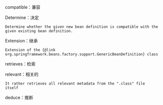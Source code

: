 compatible：兼容

Determine：决定

```
Determine whether the given new bean definition is compatible with the given existing bean definition.
```

Extension：继承

```
Extension of the {@link org.springframework.beans.factory.support.GenericBeanDefinition} class
```

retrieves：检索

relevant：相关的

```
It rather retrieves all relevant metadata from the ".class" file itself
```



deduce：推断
